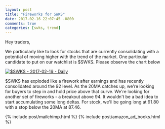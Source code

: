 ```yaml
---
layout: post
title: "Fireworks for SWKS"
date: 2017-02-16 22:07:45 -0800
comments: true
categories: [swks, trend]
---
```


Hey traders,

We particularly like to look for stocks that are currently consolidating with a potential of moving higher with the trend of the market. One particular candidate to put on our watchlist is $SWKS. Please observe the chart below

[![$SWKS - 2017-02-16 - Daily](/images/blog/20170216/swks.png)](/images/blog/20170216/swks.png)

$SWKS has exploded like a firework after earnings and has recently consolidated around the 92 level. As the 20MA catches up, we're looking for buyers to step in and hold price above that curve. We're looking for another set of fireworks - a breakout above 94. It wouldn't be a bad idea to start accumulating some long deltas. For stock, we'll be going long at 91.80 with a stop below the 20MA at 87.46.

{% include post/mailchimp.html %}
{% include post/amazon_ad_books.html %}
